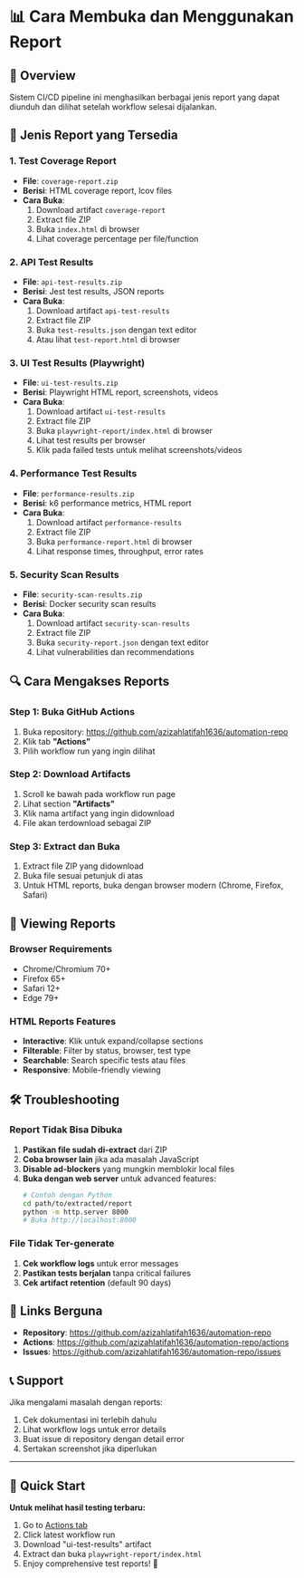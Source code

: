 # 📊 Cara Membuka dan Menggunakan Report

## 🎯 Overview
Sistem CI/CD pipeline ini menghasilkan berbagai jenis report yang dapat diunduh dan dilihat setelah workflow selesai dijalankan.

## 📂 Jenis Report yang Tersedia

### 1. **Test Coverage Report**
- **File**: `coverage-report.zip`
- **Berisi**: HTML coverage report, lcov files
- **Cara Buka**: 
  1. Download artifact `coverage-report`
  2. Extract file ZIP
  3. Buka `index.html` di browser
  4. Lihat coverage percentage per file/function

### 2. **API Test Results**
- **File**: `api-test-results.zip`
- **Berisi**: Jest test results, JSON reports
- **Cara Buka**:
  1. Download artifact `api-test-results`
  2. Extract file ZIP
  3. Buka `test-results.json` dengan text editor
  4. Atau lihat `test-report.html` di browser

### 3. **UI Test Results (Playwright)**
- **File**: `ui-test-results.zip`
- **Berisi**: Playwright HTML report, screenshots, videos
- **Cara Buka**:
  1. Download artifact `ui-test-results`
  2. Extract file ZIP
  3. Buka `playwright-report/index.html` di browser
  4. Lihat test results per browser
  5. Klik pada failed tests untuk melihat screenshots/videos

### 4. **Performance Test Results**
- **File**: `performance-results.zip`
- **Berisi**: k6 performance metrics, HTML report
- **Cara Buka**:
  1. Download artifact `performance-results`
  2. Extract file ZIP
  3. Buka `performance-report.html` di browser
  4. Lihat response times, throughput, error rates

### 5. **Security Scan Results**
- **File**: `security-scan-results.zip`
- **Berisi**: Docker security scan results
- **Cara Buka**:
  1. Download artifact `security-scan-results`
  2. Extract file ZIP
  3. Buka `security-report.json` dengan text editor
  4. Lihat vulnerabilities dan recommendations

## 🔍 Cara Mengakses Reports

### **Step 1: Buka GitHub Actions**
1. Buka repository: https://github.com/azizahlatifah1636/automation-repo
2. Klik tab **"Actions"**
3. Pilih workflow run yang ingin dilihat

### **Step 2: Download Artifacts**
1. Scroll ke bawah pada workflow run page
2. Lihat section **"Artifacts"**
3. Klik nama artifact yang ingin didownload
4. File akan terdownload sebagai ZIP

### **Step 3: Extract dan Buka**
1. Extract file ZIP yang didownload
2. Buka file sesuai petunjuk di atas
3. Untuk HTML reports, buka dengan browser modern (Chrome, Firefox, Safari)

## 📱 Viewing Reports

### **Browser Requirements**
- Chrome/Chromium 70+
- Firefox 65+
- Safari 12+
- Edge 79+

### **HTML Reports Features**
- **Interactive**: Klik untuk expand/collapse sections
- **Filterable**: Filter by status, browser, test type
- **Searchable**: Search specific tests atau files
- **Responsive**: Mobile-friendly viewing

## 🛠️ Troubleshooting

### **Report Tidak Bisa Dibuka**
1. **Pastikan file sudah di-extract** dari ZIP
2. **Coba browser lain** jika ada masalah JavaScript
3. **Disable ad-blockers** yang mungkin memblokir local files
4. **Buka dengan web server** untuk advanced features:
   ```bash
   # Contoh dengan Python
   cd path/to/extracted/report
   python -m http.server 8000
   # Buka http://localhost:8000
   ```

### **File Tidak Ter-generate**
1. **Cek workflow logs** untuk error messages
2. **Pastikan tests berjalan** tanpa critical failures
3. **Cek artifact retention** (default 90 days)

## 🔗 Links Berguna

- **Repository**: https://github.com/azizahlatifah1636/automation-repo
- **Actions**: https://github.com/azizahlatifah1636/automation-repo/actions
- **Issues**: https://github.com/azizahlatifah1636/automation-repo/issues

## 📞 Support

Jika mengalami masalah dengan reports:
1. Cek dokumentasi ini terlebih dahulu
2. Lihat workflow logs untuk error details
3. Buat issue di repository dengan detail error
4. Sertakan screenshot jika diperlukan

---

## 🎯 Quick Start

**Untuk melihat hasil testing terbaru:**
1. Go to [Actions tab](https://github.com/azizahlatifah1636/automation-repo/actions)
2. Click latest workflow run
3. Download "ui-test-results" artifact
4. Extract dan buka `playwright-report/index.html`
5. Enjoy comprehensive test reports! 🎉
